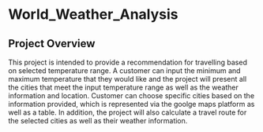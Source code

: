 # World_Weather_Analysis
## Project Overview
This project is intended to provide a recommendation for travelling based on selected temperature range. A customer can input the minimum and maximum temperature that they would like and the project will present all the cities that meet the input temperature range as well as the weather information and location. Customer can choose specific cities based on the information provided, which is represented via the goolge maps platform as well as a table. In addition, the project will also calculate a travel route for the selected cities as well as their weather information.
